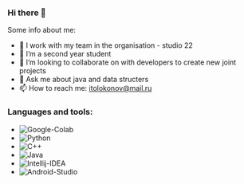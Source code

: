 ### Hi there 👋


Some info about me:

- 🔭 I work with my team in the organisation - studio 22
- 🌱 I’m a second year student
- 👯 I’m looking to collaborate on with developers to create new joint projects
- 💬 Ask me about java and data structers
- 📫 How to reach me: itolokonov@mail.ru

### Languages and tools:
- ![Google-Colab](https://img.shields.io/badge/-Colab-white?style-for-the-badge&logo=google-colab)
- ![Python](https://img.shields.io/badge/-Python-FFCC22?style-for-the-badge&logo=python)
- ![C++](https://img.shields.io/badge/-C++-00599C?style=for-the-badge&logo=c%2b%2b)
- ![Java](https://img.shields.io/badge/-Java-red?style=for-the-badge&logo=java)
- ![Intellij-IDEA](https://img.shields.io/badge/-Intellij-IDEA-black?style=for-the-badge&logo=intellij-idea)
- ![Android-Studio](https://img.shields.io/badge/-Android_Studio-white?style=for-the-badge&logo=android-studio)
